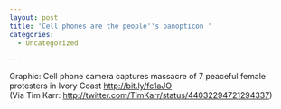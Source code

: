 ```yaml
---
layout: post
title: 'Cell phones are the people''s panopticon '
categories:
  - Uncategorized

---
```


<p><div class="posterous_autopost">Graphic: Cell phone camera captures massacre of 7 peaceful female protesters in Ivory Coast <a href="http://bit.ly/fc1aJO"><a href="http://bit.ly/fc1aJO">http://bit.ly/fc1aJO</a></a> <br /> (Via Tim Karr: <a href="http://twitter.com/TimKarr/status/44032294721294337)"><a href="http://twitter.com/TimKarr/status/44032294721294337">http://twitter.com/TimKarr/status/44032294721294337</a>)</a></div></p>

